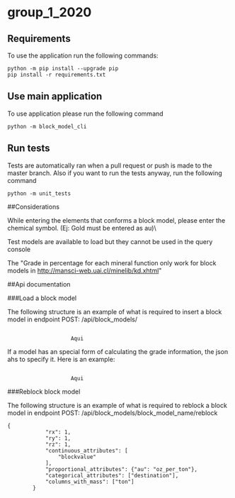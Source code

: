 # group_1_2020

## Requirements
To use the application run the following commands:

```console
python -m pip install --upgrade pip
pip install -r requirements.txt
```



## Use main application

To use application please run the following command

```console
python -m block_model_cli
```

## Run tests
Tests are automatically ran when a pull request or push is made to the master branch. Also if you want to run the tests
anyway, run the following command

```console
python -m unit_tests
```

##Considerations

While entering the elements that conforms a block model, please enter the 
chemical symbol. (Ej: Gold must be entered as au)\\

Test models are available to load but they cannot be used in the query console

The "Grade in percentage for each mineral function only work for 
block models in http://mansci-web.uai.cl/minelib/kd.xhtml"

##Api documentation

###Load a block model

The following structure is an example of what is required to insert a block model in endpoint POST: /api/block_models/
```console

                    Aqui
```
If a model has an special form of calculating the grade information, the json ahs to specify it. Here is an example:
```console

                    Aqui
```

###Reblock block model

The following structure is an example of what is required to reblock a block model in endpoint POST: /api/block_models/block_model_name/reblock
```console
{
            "rx": 1,
            "ry": 1,
            "rz": 1,
            "continuous_attributes": [
                "blockvalue"
            ],
            "proportional_attributes": {"au": "oz_per_ton"},
            "categorical_attributes": ["destination"],
            "columns_with_mass": ["ton"]
        }
```


